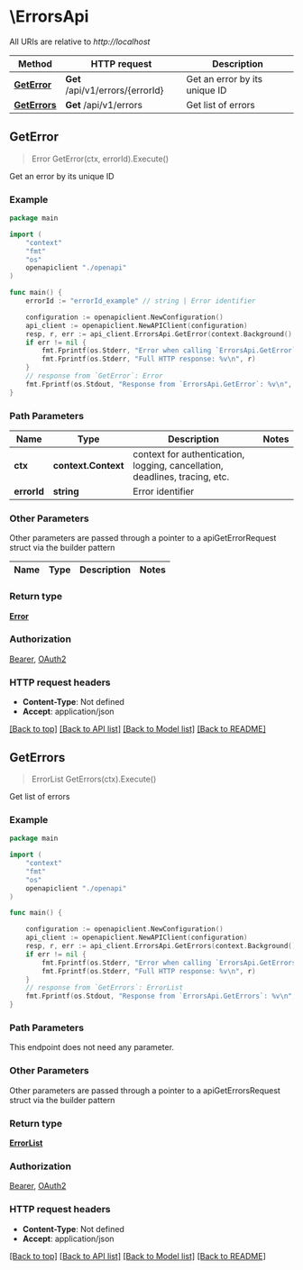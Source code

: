 # \ErrorsApi

All URIs are relative to *http://localhost*

Method | HTTP request | Description
------------- | ------------- | -------------
[**GetError**](ErrorsApi.md#GetError) | **Get** /api/v1/errors/{errorId} | Get an error by its unique ID
[**GetErrors**](ErrorsApi.md#GetErrors) | **Get** /api/v1/errors | Get list of errors



## GetError

> Error GetError(ctx, errorId).Execute()

Get an error by its unique ID

### Example

```go
package main

import (
    "context"
    "fmt"
    "os"
    openapiclient "./openapi"
)

func main() {
    errorId := "errorId_example" // string | Error identifier

    configuration := openapiclient.NewConfiguration()
    api_client := openapiclient.NewAPIClient(configuration)
    resp, r, err := api_client.ErrorsApi.GetError(context.Background(), errorId).Execute()
    if err != nil {
        fmt.Fprintf(os.Stderr, "Error when calling `ErrorsApi.GetError``: %v\n", err)
        fmt.Fprintf(os.Stderr, "Full HTTP response: %v\n", r)
    }
    // response from `GetError`: Error
    fmt.Fprintf(os.Stdout, "Response from `ErrorsApi.GetError`: %v\n", resp)
}
```

### Path Parameters


Name | Type | Description  | Notes
------------- | ------------- | ------------- | -------------
**ctx** | **context.Context** | context for authentication, logging, cancellation, deadlines, tracing, etc.
**errorId** | **string** | Error identifier | 

### Other Parameters

Other parameters are passed through a pointer to a apiGetErrorRequest struct via the builder pattern


Name | Type | Description  | Notes
------------- | ------------- | ------------- | -------------


### Return type

[**Error**](Error.md)

### Authorization

[Bearer](../README.md#Bearer), [OAuth2](../README.md#OAuth2)

### HTTP request headers

- **Content-Type**: Not defined
- **Accept**: application/json

[[Back to top]](#) [[Back to API list]](../README.md#documentation-for-api-endpoints)
[[Back to Model list]](../README.md#documentation-for-models)
[[Back to README]](../README.md)


## GetErrors

> ErrorList GetErrors(ctx).Execute()

Get list of errors

### Example

```go
package main

import (
    "context"
    "fmt"
    "os"
    openapiclient "./openapi"
)

func main() {

    configuration := openapiclient.NewConfiguration()
    api_client := openapiclient.NewAPIClient(configuration)
    resp, r, err := api_client.ErrorsApi.GetErrors(context.Background()).Execute()
    if err != nil {
        fmt.Fprintf(os.Stderr, "Error when calling `ErrorsApi.GetErrors``: %v\n", err)
        fmt.Fprintf(os.Stderr, "Full HTTP response: %v\n", r)
    }
    // response from `GetErrors`: ErrorList
    fmt.Fprintf(os.Stdout, "Response from `ErrorsApi.GetErrors`: %v\n", resp)
}
```

### Path Parameters

This endpoint does not need any parameter.

### Other Parameters

Other parameters are passed through a pointer to a apiGetErrorsRequest struct via the builder pattern


### Return type

[**ErrorList**](ErrorList.md)

### Authorization

[Bearer](../README.md#Bearer), [OAuth2](../README.md#OAuth2)

### HTTP request headers

- **Content-Type**: Not defined
- **Accept**: application/json

[[Back to top]](#) [[Back to API list]](../README.md#documentation-for-api-endpoints)
[[Back to Model list]](../README.md#documentation-for-models)
[[Back to README]](../README.md)

